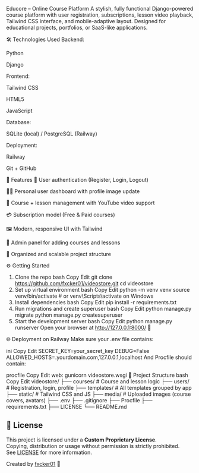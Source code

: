 Educore – Online Course Platform
A stylish, fully functional Django-powered course platform with user registration, subscriptions, lesson video playback, Tailwind CSS interface, and mobile-adaptive layout. Designed for educational projects, portfolios, or SaaS-like applications.

🛠 Technologies Used
Backend:

Python

Django

Frontend:

Tailwind CSS

HTML5

JavaScript

Database:

SQLite (local) / PostgreSQL (Railway)

Deployment:

Railway

Git + GitHub

🚀 Features
🔐 User authentication (Register, Login, Logout)

🧑‍💻 Personal user dashboard with profile image update

🎥 Course + lesson management with YouTube video support

💳 Subscription model (Free & Paid courses)

🖼 Modern, responsive UI with Tailwind

💾 Admin panel for adding courses and lessons

📂 Organized and scalable project structure

⚙️ Getting Started
1. Clone the repo
bash
Copy
Edit
git clone https://github.com/fxcker01/videostore.git
cd videostore
2. Set up virtual environment
bash
Copy
Edit
python -m venv venv
source venv/bin/activate  # or venv\Scripts\activate on Windows
3. Install dependencies
bash
Copy
Edit
pip install -r requirements.txt
4. Run migrations and create superuser
bash
Copy
Edit
python manage.py migrate
python manage.py createsuperuser
5. Start the development server
bash
Copy
Edit
python manage.py runserver
Open your browser at http://127.0.0.1:8000/ 🎉

🌐 Deployment on Railway
Make sure your .env file contains:

ini
Copy
Edit
SECRET_KEY=your_secret_key
DEBUG=False
ALLOWED_HOSTS=.yourdomain.com,127.0.0.1,localhost
And Procfile should contain:

procfile
Copy
Edit
web: gunicorn videostore.wsgi
📁 Project Structure
bash
Copy
Edit
videostore/
├── courses/           # Course and lesson logic
├── users/             # Registration, login, profile
├── templates/         # All templates grouped by app
├── static/            # Tailwind CSS and JS
├── media/             # Uploaded images (course covers, avatars)
├── .env
├── .gitignore
├── Procfile
├── requirements.txt
├── LICENSE
└── README.md


## 📄 License
This project is licensed under a **Custom Proprietary License**.  
Copying, distribution or usage without permission is strictly prohibited.  
See [LICENSE](LICENSE) for more information.

Created by [fxcker01](https://github.com/fxcker01) 🖤